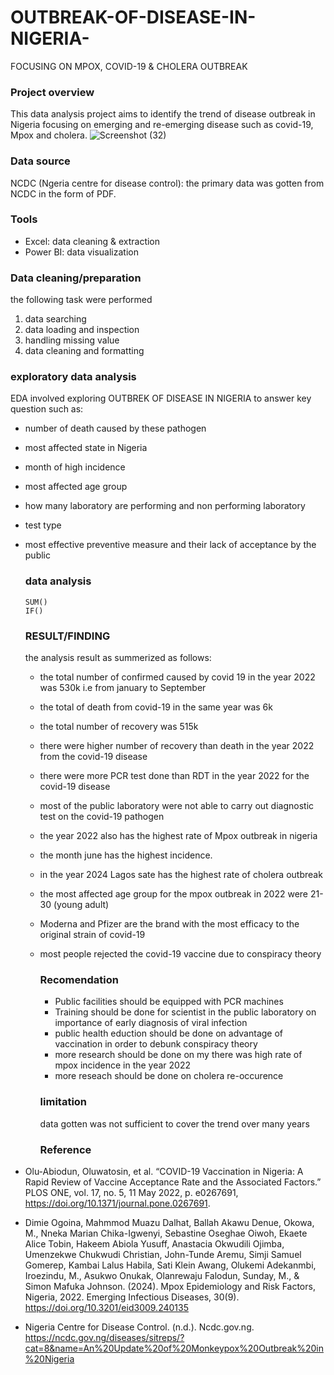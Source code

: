 # OUTBREAK-OF-DISEASE-IN-NIGERIA-
FOCUSING ON MPOX, COVID-19 &amp; CHOLERA OUTBREAK

### Project overview
This data analysis project aims to identify the trend of disease outbreak in Nigeria focusing on emerging and re-emerging disease such as covid-19, Mpox and cholera. 
![Screenshot (32)](https://github.com/user-attachments/assets/427ab43d-35f1-4cdd-977b-5617b62de57c)



### Data source
NCDC (Ngeria centre for disease control): the primary data was gotten from NCDC in the form of PDF.

### Tools
- Excel: data cleaning & extraction
- Power BI: data visualization

### Data cleaning/preparation
the following task were performed
1. data searching
2. data loading and inspection
3. handling missing value
4. data cleaning and formatting

### exploratory data analysis
EDA involved exploring OUTBREK OF DISEASE IN NIGERIA to answer key question such as:
- number of death caused by these pathogen
- most affected state in Nigeria
- month of high incidence
- most affected age group
- how many laboratory are performing and non performing laboratory
- test type
- most effective preventive measure and their lack of acceptance by the public

  ### data analysis
  ```DAX
  SUM()
  IF()
  ```
  ### RESULT/FINDING
  the analysis result as summerized as follows:
  - the total number of confirmed caused by covid 19 in the year 2022 was 530k i.e from january to September 
  - the total of death from covid-19 in the same year was 6k
  - the total number of recovery was 515k
  - there were higher number of recovery than death in the year 2022 from the covid-19 disease
  - there were more PCR test done than RDT in the year 2022 for the covid-19 disease
  - most of the public laboratory were not able to carry out diagnostic test on the covid-19 pathogen
  - the year 2022 also has the highest rate of Mpox outbreak in nigeria
  - the month june has the highest incidence.
  - in the year 2024 Lagos sate has the highest rate of cholera outbreak
  - the most affected age group for the mpox outbreak in 2022 were 21-30 (young adult)
  - Moderna and Pfizer are the brand with the most efficacy to the original strain of covid-19
  - most people rejected the covid-19 vaccine due to conspiracy theory

    ### Recomendation
    - Public facilities should be equipped with  PCR machines
    - Training should be done for scientist in the public laboratory on importance of early diagnosis of viral infection
    - public health eduction should be done on advantage of vaccination in order to debunk conspiracy theory
    - more research should be done on my there was high rate of mpox incidence in the year 2022
    - more reseach should be done on cholera re-occurence

    ### limitation
    data gotten was not sufficient to cover the trend over many years

    ### Reference
-  Olu-Abiodun, Oluwatosin, et al. “COVID-19 Vaccination in Nigeria: A Rapid Review of Vaccine Acceptance Rate and the Associated Factors.” PLOS ONE, vol. 17, no. 5, 11 May 2022, p. e0267691, https://doi.org/10.1371/journal.pone.0267691.

  
-  Dimie Ogoina, Mahmmod Muazu Dalhat, Ballah Akawu Denue, Okowa, M., Nneka Marian Chika-Igwenyi, Sebastine Oseghae Oiwoh, Ekaete Alice Tobin, Hakeem Abiola Yusuff, Anastacia Okwudili Ojimba, Umenzekwe Chukwudi Christian, John-Tunde Aremu, Simji Samuel Gomerep, Kambai Lalus Habila, Sati Klein Awang, Olukemi Adekanmbi, Iroezindu, M., Asukwo Onukak, Olanrewaju Falodun, Sunday, M., & Simon Mafuka Johnson. (2024). Mpox Epidemiology and Risk Factors, Nigeria, 2022. Emerging Infectious Diseases, 30(9). https://doi.org/10.3201/eid3009.240135
‌
- Nigeria Centre for Disease Control. (n.d.). Ncdc.gov.ng. https://ncdc.gov.ng/diseases/sitreps/?cat=8&name=An%20Update%20of%20Monkeypox%20Outbreak%20in%20Nigeria
‌
  
